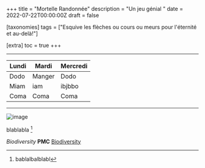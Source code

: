 +++
title = "Mortelle Randonnée"
description = "Un jeu génial "
date = 2022-07-22T00:00:00Z
draft = false

[taxonomies]
tags = ["Esquive les flèches ou cours ou meurs pour l'éternité et au-delà!"]

[extra]
toc = true
+++
* * * * * * * * * * * * * * * *

| Lundi  | Mardi  | Mercredi |
|--------|--------|----------|
| Dodo   | Manger | Dodo     |
| Miam   | iam    | ibjbbo   |
| Coma   | Coma   | Coma     |

* * * * * * * * * * * * * * * *


![image](https://biodiversitypmc.sibils.org/img/logo_banner.7ff68d4d.png)

blablabla [^1]

[^1]: bablalbalblabl

*Biodiversity* **PMC** [Biodiversity](/"https://biodiversitypmc.sibils.org/")